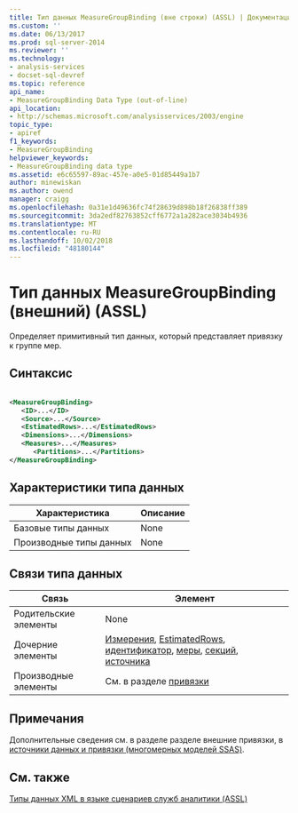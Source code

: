 ```yaml
---
title: Тип данных MeasureGroupBinding (вне строки) (ASSL) | Документация Майкрософт
ms.custom: ''
ms.date: 06/13/2017
ms.prod: sql-server-2014
ms.reviewer: ''
ms.technology:
- analysis-services
- docset-sql-devref
ms.topic: reference
api_name:
- MeasureGroupBinding Data Type (out-of-line)
api_location:
- http://schemas.microsoft.com/analysisservices/2003/engine
topic_type:
- apiref
f1_keywords:
- MeasureGroupBinding
helpviewer_keywords:
- MeasureGroupBinding data type
ms.assetid: e6c65597-89ac-457e-a0e5-01d85449a1b7
author: minewiskan
ms.author: owend
manager: craigg
ms.openlocfilehash: 0a31e1d49636fc74f28639d898b18f26838ff389
ms.sourcegitcommit: 3da2edf82763852cff6772a1a282ace3034b4936
ms.translationtype: MT
ms.contentlocale: ru-RU
ms.lasthandoff: 10/02/2018
ms.locfileid: "48180144"
---
```

# <a name="measuregroupbinding-data-type-out-of-line-assl"></a>Тип данных MeasureGroupBinding (внешний) (ASSL)
  Определяет примитивный тип данных, который представляет привязку к группе мер.  
  
## <a name="syntax"></a>Синтаксис  
  
```xml  
  
<MeasureGroupBinding>  
   <ID>...</ID>  
   <Source>...</Source>  
   <EstimatedRows>...</EstimatedRows>  
   <Dimensions>...</Dimensions>  
   <Measures>...</Measures>  
      <Partitions>...</Partitions>  
</MeasureGroupBinding>  
```  
  
## <a name="data-type-characteristics"></a>Характеристики типа данных  
  
|Характеристика|Описание|  
|--------------------|-----------------|  
|Базовые типы данных|None|  
|Производные типы данных|None|  
  
## <a name="data-type-relationships"></a>Связи типа данных  
  
|Связь|Элемент|  
|------------------|-------------|  
|Родительские элементы|None|  
|Дочерние элементы|[Измерения](../collections/dimensions-element-assl.md), [EstimatedRows](../properties/estimatedrows-element-assl.md), [идентификатор](../properties/id-element-assl.md), [меры](../collections/measures-element-assl.md), [секций](../collections/partitions-element-assl.md), [источника](../properties/source-element-binding-assl.md)|  
|Производные элементы|См. в разделе [привязки](binding-data-type-assl.md)|  
  
## <a name="remarks"></a>Примечания  
 Дополнительные сведения см. в разделе разделе внешние привязки, в [источники данных и привязки &#40;многомерных моделей SSAS&#41;](../../multidimensional-models/data-sources-and-bindings-ssas-multidimensional.md).  
  
## <a name="see-also"></a>См. также  
 [Типы данных XML в языке сценариев служб аналитики &#40;ASSL&#41;](analysis-services-scripting-language-xml-data-types-assl.md)  
  
  
